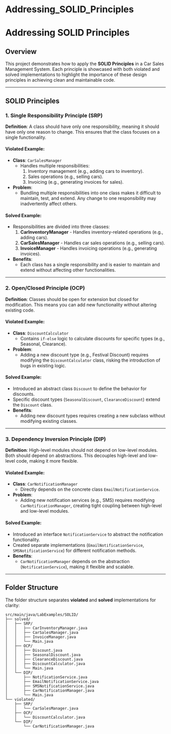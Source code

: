 # Addressing_SOLID_Principles
# Addressing SOLID Principles

## Overview
This project demonstrates how to apply the **SOLID Principles** in a Car Sales Management System. Each principle is showcased with both violated and solved implementations to highlight the importance of these design principles in achieving clean and maintainable code.

---

## SOLID Principles
### 1. Single Responsibility Principle (SRP)
**Definition**: A class should have only one responsibility, meaning it should have only one reason to change. This ensures that the class focuses on a single functionality.

#### **Violated Example**:
- **Class**: `CarSalesManager`
  - Handles multiple responsibilities:
    1. Inventory management (e.g., adding cars to inventory).
    2. Sales operations (e.g., selling cars).
    3. Invoicing (e.g., generating invoices for sales).
- **Problem**:
  - Bundling multiple responsibilities into one class makes it difficult to maintain, test, and extend. Any change to one responsibility may inadvertently affect others.

#### **Solved Example**:
- Responsibilities are divided into three classes:
  1. **CarInventoryManager** - Handles inventory-related operations (e.g., adding cars).
  2. **CarSalesManager** - Handles car sales operations (e.g., selling cars).
  3. **InvoiceManager** - Handles invoicing operations (e.g., generating invoices).
- **Benefits**:
  - Each class has a single responsibility and is easier to maintain and extend without affecting other functionalities.

---

### 2. Open/Closed Principle (OCP)
**Definition**: Classes should be open for extension but closed for modification. This means you can add new functionality without altering existing code.

#### **Violated Example**:
- **Class**: `DiscountCalculator`
  - Contains `if-else` logic to calculate discounts for specific types (e.g., Seasonal, Clearance).
- **Problem**:
  - Adding a new discount type (e.g., Festival Discount) requires modifying the `DiscountCalculator` class, risking the introduction of bugs in existing logic.

#### **Solved Example**:
- Introduced an abstract class `Discount` to define the behavior for discounts.
- Specific discount types (`SeasonalDiscount`, `ClearanceDiscount`) extend the `Discount` class.
- **Benefits**:
  - Adding new discount types requires creating a new subclass without modifying existing classes.

---

### 3. Dependency Inversion Principle (DIP)
**Definition**: High-level modules should not depend on low-level modules. Both should depend on abstractions. This decouples high-level and low-level code, making it more flexible.

#### **Violated Example**:
- **Class**: `CarNotificationManager`
  - Directly depends on the concrete class `EmailNotificationService`.
- **Problem**:
  - Adding new notification services (e.g., SMS) requires modifying `CarNotificationManager`, creating tight coupling between high-level and low-level modules.

#### **Solved Example**:
- Introduced an interface `NotificationService` to abstract the notification functionality.
- Created separate implementations (`EmailNotificationService`, `SMSNotificationService`) for different notification methods.
- **Benefits**:
  - `CarNotificationManager` depends on the abstraction (`NotificationService`), making it flexible and scalable.

---

## Folder Structure
The folder structure separates **violated** and **solved** implementations for clarity:

```plaintext
src/main/java/LabExamples/SOLID/
├── solved/
│   ├── SRP/
│   │   ├── CarInventoryManager.java
│   │   ├── CarSalesManager.java
│   │   ├── InvoiceManager.java
│   │   └── Main.java
│   ├── OCP/
│   │   ├── Discount.java
│   │   ├── SeasonalDiscount.java
│   │   ├── ClearanceDiscount.java
│   │   ├── DiscountCalculator.java
│   │   └── Main.java
│   └── DIP/
│       ├── NotificationService.java
│       ├── EmailNotificationService.java
│       ├── SMSNotificationService.java
│       ├── CarNotificationManager.java
│       └── Main.java
└── violated/
    ├── SRP/
    │   └── CarSalesManager.java
    ├── OCP/
    │   └── DiscountCalculator.java
    └── DIP/
        └── CarNotificationManager.java
